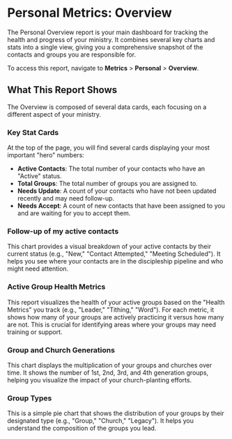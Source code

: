 # Personal Metrics: Overview

The Personal Overview report is your main dashboard for tracking the health and progress of your ministry. It combines several key charts and stats into a single view, giving you a comprehensive snapshot of the contacts and groups you are responsible for.

To access this report, navigate to **Metrics** > **Personal** > **Overview**.

## What This Report Shows

The Overview is composed of several data cards, each focusing on a different aspect of your ministry.

### Key Stat Cards

At the top of the page, you will find several cards displaying your most important "hero" numbers:

*   **Active Contacts**: The total number of your contacts who have an "Active" status.
*   **Total Groups**: The total number of groups you are assigned to.
*   **Needs Update**: A count of your contacts who have not been updated recently and may need follow-up.
*   **Needs Accept**: A count of new contacts that have been assigned to you and are waiting for you to accept them.

### Follow-up of my active contacts

This chart provides a visual breakdown of your active contacts by their current status (e.g., "New," "Contact Attempted," "Meeting Scheduled"). It helps you see where your contacts are in the discipleship pipeline and who might need attention.

### Active Group Health Metrics

This report visualizes the health of your active groups based on the "Health Metrics" you track (e.g., "Leader," "Tithing," "Word"). For each metric, it shows how many of your groups are actively practicing it versus how many are not. This is crucial for identifying areas where your groups may need training or support.

### Group and Church Generations

This chart displays the multiplication of your groups and churches over time. It shows the number of 1st, 2nd, 3rd, and 4th generation groups, helping you visualize the impact of your church-planting efforts.

### Group Types

This is a simple pie chart that shows the distribution of your groups by their designated type (e.g., "Group," "Church," "Legacy"). It helps you understand the composition of the groups you lead. 